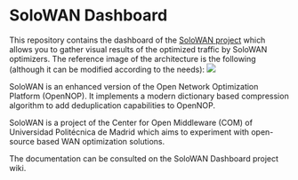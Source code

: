 # SoloWAN Dashboard

This repository contains the dashboard of the [SoloWAN project](https://github.com/centeropenmiddleware/solowan) which allows you to gather visual results of the optimized traffic by SoloWAN optimizers. The reference image of the architecture is the following (although it can be modified according to the needs):
![](https://raw.githubusercontent.com/centeropenmiddleware/solowan-dashboard/master/images/ReferenceImage.jpg)

SoloWAN is an enhanced version of the Open Network Optimization Platform (OpenNOP). It implements a modern dictionary based compression algorithm to add deduplication capabilities to OpenNOP. 

SoloWAN is a project of the Center for Open Middleware (COM) of Universidad Politécnica de Madrid which aims to experiment with open-source based WAN optimization solutions.

The documentation can be consulted on the SoloWAN Dashboard project wiki. 
